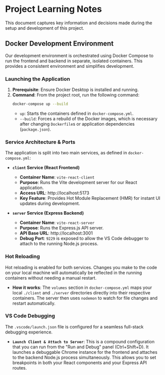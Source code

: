# Project Learning Notes

This document captures key information and decisions made during the setup and development of this project.

## Docker Development Environment

Our development environment is orchestrated using Docker Compose to run the frontend and backend in separate, isolated containers. This provides a consistent environment and simplifies development.

### Launching the Application

1.  **Prerequisite**: Ensure Docker Desktop is installed and running.
2.  **Command**: From the project root, run the following command:
    ```bash
    docker-compose up --build
    ```
    - `up`: Starts the containers defined in `docker-compose.yml`.
    - `--build`: Forces a rebuild of the Docker images, which is necessary after changing `Dockerfile`s or application dependencies (`package.json`).

### Service Architecture & Ports

The application is split into two main services, as defined in `docker-compose.yml`:

-   **`client` Service (React Frontend)**
    -   **Container Name**: `vite-react-client`
    -   **Purpose**: Runs the Vite development server for our React application.
    -   **Access URL**: http://localhost:5173
    -   **Key Feature**: Provides Hot Module Replacement (HMR) for instant UI updates during development.

-   **`server` Service (Express Backend)**
    -   **Container Name**: `vite-react-server`
    -   **Purpose**: Runs the Express.js API server.
    -   **API Base URL**: http://localhost:3001
    -   **Debug Port**: `9229` is exposed to allow the VS Code debugger to attach to the running Node.js process.

### Hot Reloading

Hot reloading is enabled for both services. Changes you make to the code on your local machine will automatically be reflected in the running containers without needing a manual restart.

-   **How it works**: The `volumes` section in `docker-compose.yml` maps your local `./client` and `./server` directories directly into their respective containers. The server then uses `nodemon` to watch for file changes and restart automatically.

### VS Code Debugging

The `.vscode/launch.json` file is configured for a seamless full-stack debugging experience.

-   **`Launch Client & Attach to Server`**: This is a compound configuration that you can run from the "Run and Debug" panel (Ctrl+Shift+D). It launches a debuggable Chrome instance for the frontend and attaches to the backend Node.js process simultaneously. This allows you to set breakpoints in both your React components and your Express API routes.